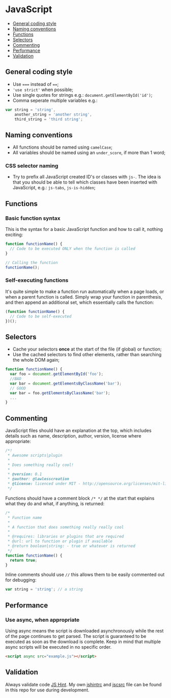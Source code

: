 # JavaScript

- [General coding style](#general-coding-style)
- [Naming conventions](#naming-conventions)
- [Functions](#functions)
- [Selectors](#selectors)
- [Commenting](#commenting)
- [Performance](#performance)
- [Validation](#validation)

## General coding style

- Use `===` instead of `==`;
- `'use strict'` when possible;
- Use single quotes for strings e.g.: `document.getElementById('id')`;
- Comma seperate multiple variables e.g.:

```javascript
var string = 'string',
    another_string = 'another string',
    third_string = 'third string';
```

## Naming conventions

- All functions should be named using `camelCase`;
- All variables should be named using an `under_score`, if more than 1 word;

### CSS selector naming

- Try to prefix all JavaScript created ID's or classes with `js-`. The idea is that you should be able to tell which classes have been inserted with JavaScript, e.g.: `js-tabs`, `js-is-hidden`;

## Functions

### Basic function syntax

This is the syntax for a basic JavaScript function and how to call it, nothing exciting:

```javascript
function functionName() {
  // Code to be executed ONLY when the function is called
}

// Calling the function
functionName();
```

### Self-executing functions

It's quite simple to make a function run automatically when a page loads, or when a parent function is called. Simply wrap your function in parenthesis, and then append an additional set, which essentially calls the function:

```javascript
(function functionName() {
  // Code to be self-executed
})();
```

## Selectors

- Cache your selectors <strong>once</strong> at the start of the file (if global) or function;
- Use the cached selectors to find other elements, rather than searching the whole DOM again;

```javascript
function functionName() {
  var foo = document.getElementById('foo');
  //BAD
  var bar = document.getElementsByClassName('bar');
  // GOOD
  var bar = foo.getElementsByClassName('bar');
  ...
}
```

## Commenting

JavaScript files should have an explanation at the top, which includes details such as name, description, author, version, license where appropriate: 

```javascript
/*!
 * Awesome scripts|plugin
 *
 * Does something really cool!
 *
 * @version: 0.1
 * @author: @lawlesscreation
 * @license: licenced under MIT - http://opensource.org/licenses/mit-license.php
 */
```

Functions should have a comment block `/* */` at the start that explains what they do and what, if anything, is returned:

```javascript
/*
 * Function name
 *
 * A function that does something really really cool
 *
 * @requires: libraries or plugins that are required
 * @url: url to function or plugin if available
 * @return boolean|string: - true or whatever is returned
 */
function functionName() {
  return true;
}
```

Inline comments should use `//` this allows them to be easily commented out for debugging:

```javascript
var string = 'string'; // a string
```

## Performance

### Use async, when appropriate

Using async means the script is downloaded asynchronously while the rest of the page continues to get parsed.
The script is guaranteed to be executed as soon as the download is complete. Keep in mind that multiple async scripts will be executed in no specific order.

```html
<script async src="example.js"></script>
```

## Validation

Always validate code [JS Hint](http://jshint.com/). My own [jshintrc](.jshintrc) and [jscsrc](.jscsrc) file can be found in this repo for use during development.
